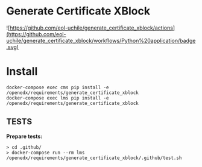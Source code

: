 # Generate Certificate XBlock

![https://github.com/eol-uchile/generate_certificate_xblock/actions](https://github.com/eol-uchile/generate_certificate_xblock/workflows/Python%20application/badge.svg)

# Install

    docker-compose exec cms pip install -e /openedx/requirements/generate_certificate_xblock
    docker-compose exec lms pip install -e /openedx/requirements/generate_certificate_xblock

## TESTS
**Prepare tests:**

    > cd .github/
    > docker-compose run --rm lms /openedx/requirements/generate_certificate_xblock/.github/test.sh

